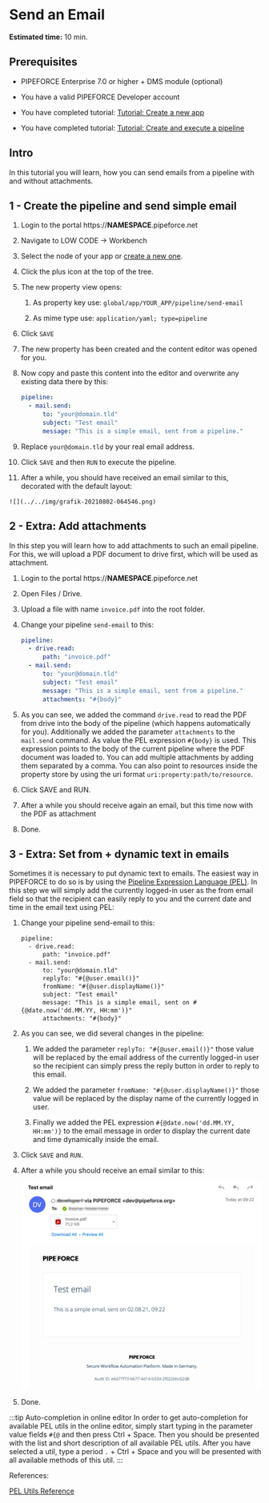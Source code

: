 # Send an Email

**Estimated time:** 10 min.

## Prerequisites

*   PIPEFORCE Enterprise 7.0 or higher + DMS module (optional)
    
*   You have a valid PIPEFORCE Developer account
    
*   You have completed tutorial: [Tutorial: Create a new app](create-app)
    
*   You have completed tutorial: [Tutorial: Create and execute a pipeline](create-pipeline)
    

## Intro

In this tutorial you will learn, how you can send emails from a pipeline with and without attachments.

## 1 - Create the pipeline and send simple email

1.  Login to the portal https://**NAMESPACE**.pipeforce.net
    
2.  Navigate to LOW CODE → Workbench
    
3.  Select the node of your app or [create a new one](create-app).
    
4.  Click the plus icon at the top of the tree.
    
5.  The new property view opens:
    
    1.  As property key use: `global/app/YOUR_APP/pipeline/send-email`
        
    2.  As mime type use: `application/yaml; type=pipeline`
        
6.  Click `SAVE`
    
7.  The new property has been created and the content editor was opened for you.
    
8.  Now copy and paste this content into the editor and overwrite any existing data there by this:
    
    ```yaml
    pipeline:
      - mail.send:
          to: "your@domain.tld"
          subject: "Test email"
          message: "This is a simple email, sent from a pipeline."
    ```
    
9.  Replace `your@domain.tld` by your real email address.
    
10.  Click `SAVE` and then `RUN` to execute the pipeline.
    
11.  After a while, you should have received an email similar to this, decorated with the default layout:  
    
    ![](../../img/grafik-20210802-064546.png)

## 2 - Extra: Add attachments

In this step you will learn how to add attachments to such an email pipeline. For this, we will upload a PDF document to drive first, which will be used as attachment.

1.  Login to the portal https://**NAMESPACE**.pipeforce.net
    
2.  Open Files / Drive.
    
3.  Upload a file with name `invoice.pdf` into the root folder.
    
4.  Change your pipeline `send-email` to this:
    
    ```yaml
    pipeline:
      - drive.read:
          path: "invoice.pdf"
      - mail.send:
          to: "your@domain.tld"
          subject: "Test email"
          message: "This is a simple email, sent from a pipeline."
          attachments: "#{body}"
    ```
    
5.  As you can see, we added the command `drive.read` to read the PDF from drive into the body of the pipeline (which happens automatically for you). Additionally we added the parameter `attachments` to the `mail.send` command. As value the PEL expression `#{body}` is used. This expression points to the body of the current pipeline where the PDF document was loaded to. You can add multiple attachments by adding them separated by a comma. You can also point to resources inside the property store by using the uri format `uri:property:path/to/resource`.
    
6.  Click SAVE and RUN.
    
7.  After a while you should receive again an email, but this time now with the PDF as attachment
    
8.  Done.
    

## 3 - Extra: Set from + dynamic text in emails

Sometimes it is necessary to put dynamic text to emails. The easiest way in PIPEFORCE to do so is by using the [Pipeline Expression Language (PEL)](https://pipeforce.github.io/docs/guides/pel). In this step we will simply add the currently logged-in user as the from email field so that the recipient can easily reply to you and the current date and time in the email text using PEL:

1.  Change your pipeline send-email to this:
    
    ```
    pipeline:
      - drive.read:
          path: "invoice.pdf"
      - mail.send:
          to: "your@domain.tld"
          replyTo: "#{@user.email()}"
          fromName: "#{@user.displayName()}"
          subject: "Test email"
          message: "This is a simple email, sent on #{@date.now('dd.MM.YY, HH:mm')}"
          attachments: "#{body}"
    ```
    
2.  As you can see, we did several changes in the pipeline:
    
    1.  We added the parameter `replyTo: "#{@user.email()}"` those value will be replaced by the email address of the currently logged-in user so the recipient can simply press the reply button in order to reply to this email.
        
    2.  We added the parameter `fromName: "#{@user.displayName()}"` those value will be replaced by the display name of the currently logged in user.
        
    3.  Finally we added the PEL expression `#{@date.now('dd.MM.YY, HH:mm')}` to the email message in order to display the current date and time dynamically inside the email.
        
3.  Click `SAVE` and `RUN`.
    
4.  After a while you should receive an email similar to this:  
    
    ![](../../img/grafik-20210802-072933.png)
5.  Done.
    

:::tip Auto-completion in online editor 
In order to get auto-completion for available PEL utils in the online editor, simply start typing in the parameter value fields `#{@` and then press Ctrl + Space. Then you should be presented with the list and short description of all available PEL utils. After you have selected a util, type a period `.` + Ctrl + Space and you will be presented with all available methods of this util.
:::

References:

[PEL Utils Reference](/docs/api/utils.md)

